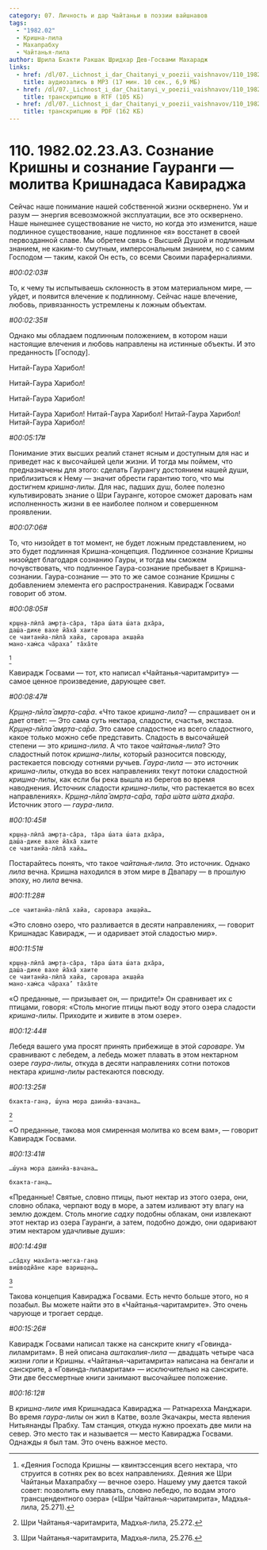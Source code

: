 ```yaml
---
category: 07. Личность и дар Чайтаньи в поэзии вайшнавов
tags:
  - "1982.02"
  - Кришна-лила
  - Махапрабху
  - Чайтанья-лила
author: Шрила Бхакти Ракшак Шридхар Дев-Госвами Махарадж
links:
  - href: /dl/07._Lichnost_i_dar_Chaitanyi_v_poezii_vaishnavov/110_1982.02.23.A3_SridharMj_Soznanie_Krishny_i_Soznanie_Gaurangi___Molitva_Krishnadasa_Kaviradzha.mp3
    title: аудиозапись в MP3 (17 мин. 10 сек., 6,9 МБ)
  - href: /dl/07._Lichnost_i_dar_Chaitanyi_v_poezii_vaishnavov/110_1982.02.23.A3_SridharMj_Soznanie_Krishny_i_Soznanie_Gaurangi___Molitva_Krishnadasa_Kaviradzha.rtf
    title: транскрипцию в RTF (105 КБ)
  - href: /dl/07._Lichnost_i_dar_Chaitanyi_v_poezii_vaishnavov/110_1982.02.23.A3_SridharMj_Soznanie_Krishny_i_Soznanie_Gaurangi___Molitva_Krishnadasa_Kaviradzha.pdf
    title: транскрипцию в PDF (162 КБ)
---
```


# 110. 1982.02.23.A3. Сознание Кришны и сознание Гауранги — молитва Кришнадаса Кавираджа

Сейчас наше понимание нашей собственной жизни осквернено. Ум и разум — энергия всевозможной эксплуатации, все это осквернено. Наше нынешнее существование не чисто, но когда это изменится, наше подлинное существование, наше подлинное «я» восстанет в своей первозданной славе. Мы обретем связь с Высшей Душой и подлинным знанием, не каким-то смутным, имперсональным знанием, но с самим Господом — таким, какой Он есть, со всеми Своими параферналиями.

*#00:02:03#*

То, к чему ты испытываешь склонность в этом материальном мире, — уйдет, и появится влечение к подлинному. Сейчас наше влечение, любовь, привязанность устремлены к ложным объектам.

*#00:02:35#*

Однако мы обладаем подлинным положением, в котором наши настоящие влечения и любовь направлены на истинные объекты. И это преданность [Господу].

Нитай-Гаура Харибол!

Нитай-Гаура Харибол!

Нитай-Гаура Харибол!

Нитай-Гаура Харибол! Нитай-Гаура Харибол! Нитай-Гаура Харибол! Нитай-Гаура Харибол!

*#00:05:17#*

Понимание этих высших реалий станет ясным и доступным для нас и приведет нас к высочайшей цели жизни. И тогда мы поймем, что предназначены для этого: сделать Гаурангу достоянием нашей души, приблизиться к Нему — значит обрести гарантию того, что мы достигнем *кришна-лилы*. Для нас, падших душ, более полезно культивировать знание о Шри Гауранге, которое сможет даровать нам исполненность жизни в ее наиболее полном и совершенном проявлении.

*#00:07:06#*

То, что низойдет в тот момент, не будет ложным представлением, но это будет подлинная Кришна-концепция. Подлинное сознание Кришны низойдет благодаря сознанию Гауры, и тогда мы сможем почувствовать, что подлинное Гаура-сознание пребывает в Кришна-сознании. Гаура-сознание — это то же самое сознание Кришны с добавлением элемента его распространения. Кавирадж Госвами говорит об этом.

*#00:08:05#*

    кр̣ш̣н̣а-лӣла̄ амр̣та-са̄ра, та̄ра ш́ата ш́ата дха̄ра,
    даш́а-дике вахе йа̄ха̄ хаите
    се чаитанйа-лӣла̄ хайа, саровара акш̣айа
    мано-хам̇са ча̄раха’ та̄ха̄те
[^_ftn1]

Кавирадж Госвами — тот, кто написал «Чайтанья-чаритамриту» — самое ценное произведение, дарующее свет.

*#00:08:47#*

*Кр̣ш̣н̣а-лӣла̄ амр̣та-са̄ра*. «Что такое *кришна-лила*? — спрашивает он и дает ответ: — Это сама суть нектара, сладости, счастья, экстаза. *Кр̣ш̣н̣а-лӣла̄ амр̣та-са̄ра*. Это самое сладостное из всего сладостного, какое только можно себе представить. Сладость в высочайшей степени — это *кришна-лила*. А что такое *чайтанья-лила*? Это сладостный поток *кришна-лилы*, который разносится повсюду, растекается повсюду сотнями ручьев. *Гаура-лила* — это источник *кришна-лилы*, откуда во всех направлениях текут потоки сладостной *кришна-лилы*, как если бы река вышла из берегов во время наводнения. Источник сладости *кришна-лилы*, что растекается во всех направлениях». *Кр̣ш̣н̣а-лӣла̄ амр̣та-са̄ра, та̄ра ш́ата ш́ата дха̄ра*. Источник этого — *гаура-лила*.

*#00:10:45#*

    кр̣ш̣н̣а-лӣла̄ амр̣та-са̄ра, та̄ра ш́ата ш́ата дха̄ра,
    даш́а-дике вахе йа̄ха̄ хаите
    се чаитанйа-лӣла̄ хайа…

Постарайтесь понять, что такое *чайтанья-лила*. Это источник. Однако *лила* вечна. Кришна находился в этом мире в Двапару — в прошлую эпоху, но *лила* вечна.

*#00:11:28#*

    …се чаитанйа-лӣла̄ хайа, саровара акш̣айа…

«Это словно озеро, что разливается в десяти направлениях, — говорит Кришнадас Кавирадж, — и одаривает этой сладостью мир».

*#00:11:51#*

    кр̣ш̣н̣а-лӣла̄ амр̣та-са̄ра, та̄ра ш́ата ш́ата дха̄ра,
    даш́а-дике вахе йа̄ха̄ хаите
    се чаитанйа-лӣла̄ хайа, саровара акш̣айа
    мано-хам̇са ча̄раха’ та̄ха̄те

«О преданные, — призывает он, — придите!» Он сравнивает их с птицами, говоря: «Столь многие птицы пьют воду этого озера сладости *кришна-лилы*. Приходите и живите в этом озере».

*#00:12:44#*

Лебедя вашего ума просят принять прибежище в этой *сароваре*. Ум сравнивают с лебедем, а лебедь может плавать в этом нектарном озере *гаура-лилы*, откуда в десяти направлениях сотни потоков нектара *кришна-лилы* растекаются повсюду.

*#00:13:25#*

    бхакта-ган̣а, ш́уна мора даинйа-вачана…
[^_ftn2]

«О преданные, такова моя смиренная молитва ко всем вам», — говорит Кавирадж Госвами.

*#00:13:41#*

    …ш́уна мора даинйа-вачана…

    бхакта-ган̣а…

«Преданные! Святые, словно птицы, пьют нектар из этого озера, они, словно облака, черпают воду в море, а затем изливают эту влагу на землю дождем. Столь многие *садху* подобны облакам, они извлекают этот нектар из озера Гауранги, а затем, подобно дождю, они одаривают этим нектаром удачливые души»:

*#00:14:49#*

    …са̄дху маха̄нта-мегха-ган̣а
    виш́водйа̄не каре вариш̣ан̣а…
[^_ftn3]

Такова концепция Кавираджа Госвами. Есть нечто больше этого, но я позабыл. Вы можете найти это в «Чайтанья-чаритамрите». Это очень чарующе и трогает сердце.

*#00:15:26#*

Кавирадж Госвами написал также на санскрите книгу «Говинда-лиламритам». В ней описана *аштакалия-лила* — двадцать четыре часа жизни *гопи* и Кришны. «Чайтанья-чаритамрита» написана на бенгали и санскрите, а «Говинда-лиламритам» — исключительно на санскрите. Эти две бессмертные книги занимают высочайшее положение.

*#00:16:12#*

В *кришна-лиле* имя Кришнадаса Кавираджа — Ратнарехха Манджари. Во время *гаура-лилы* он жил в Катве, возле Экачакры, места явления Нитьянанды Прабху. Там станция, откуда нужно проехать две мили на север. Это место так и называется — место Кавираджа Госвами. Однажды я был там. Это очень важное место.



[^_ftn1]: «Деяния Господа Кришны — квинтэссенция всего нектара, что струится в сотнях рек во всех направлениях. Деяния же Шри Чайтаньи Махапрабху — вечное озеро. Нашему уму дается такой совет: позволить ему плавать, словно лебедю, по водам этого трансцендентного озера» («Шри Чайтанья-чаритамрита», Мадхья-лила, 25.271).

[^_ftn2]: Шри Чайтанья-чаритамрита, Мадхья-лила, 25.272.

[^_ftn3]: Шри Чайтанья-чаритамрита, Мадхья-лила, 25.276.

